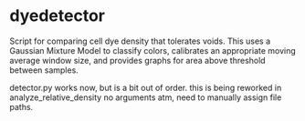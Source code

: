 # dyedetector
Script for comparing cell dye density that tolerates voids. This uses a Gaussian Mixture Model to classify colors, calibrates an appropriate moving average window size, and provides graphs for area above threshold between samples.

detector.py works now, but is a bit out of order. this is being reworked in analyze\_relative\_density
no arguments atm, need to manually assign file paths.
